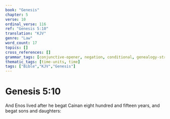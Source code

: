 ```yaml
---
book: "Genesis"
chapter: 5
verse: 10
ordinal_verse: 116
ref: "Genesis 5:10"
translation: "KJV"
genre: "Law"
word_count: 17
topics: []
cross_references: []
grammar_tags: [conjunctive-opener, negation, conditional, genealogy-structure]
thematic_tags: [time-units, time]
tags: ["Bible","KJV","Genesis"]
---
```


# Genesis 5:10

And Enos lived after he begat Cainan eight hundred and fifteen years, and begat sons and daughters:
